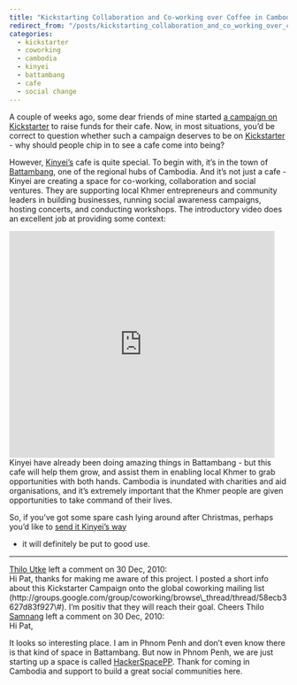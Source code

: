 ```yaml
---
title: "Kickstarting Collaboration and Co-working over Coffee in Cambodia"
redirect_from: "/posts/kickstarting_collaboration_and_co_working_over_coffee_in_cambodia/"
categories:
  - kickstarter
  - coworking
  - cambodia
  - kinyei
  - battambang
  - cafe
  - social change
---
```

A couple of weeks ago, some dear friends of mine started [a campaign on
Kickstarter](https://www.kickstarter.com/projects/1472956791/coworking-collaboration-and-coffee-in-cambodia)
to raise funds for their cafe. Now, in most situations, you’d be correct
to question whether such a campaign deserves to be on
[Kickstarter](http://www.kickstarter.com) - why should people chip in to
see a cafe come into being?

However, [Kinyei’s](http://www.kinyei.org/) cafe is quite special. To
begin with, it’s in the town of
[Battambang](http://en.wikipedia.org/wiki/Battambang), one of the
regional hubs of Cambodia. And it’s not just a cafe - Kinyei are
creating a space for co-working, collaboration and social ventures. They
are supporting local Khmer entrepreneurs and community leaders in
building businesses, running social awareness campaigns, hosting
concerts, and conducting workshops. The introductory video does an
excellent job at providing some context:

<iframe frameborder="0" height="410px" src="https://www.kickstarter.com/projects/1472956791/coworking-collaboration-and-coffee-in-cambodia/widget/video.html" width="480px">
</iframe>
Kinyei have already been doing amazing things in Battambang - but this
cafe will help them grow, and assist them in enabling local Khmer to
grab opportunities with both hands. Cambodia is inundated with charities
and aid organisations, and it’s extremely important that the Khmer
people are given opportunities to take command of their lives.

So, if you’ve got some spare cash lying around after Christmas, perhaps
you’d like to [send it Kinyei’s
way](https://www.kickstarter.com/projects/1472956791/coworking-collaboration-and-coffee-in-cambodia)
- it will definitely be put to good use.

------------------------------------------------------------------------

<div class="comments">
<div class="comment-author">
<a href="http://co-up.de">Thilo Utke</a> left a comment on 30 Dec,
2010:</div>

<div class="comment" markdown="1">
Hi Pat,  
thanks for making me aware of this project. I posted a short info about
this Kickstarter Campaign onto the global coworking mailing list
(http://groups.google.com/group/coworking/browse\_thread/thread/58ecb3627d83f927\#).
I’m positiv that they will reach their goal. Cheers Thilo

</div>
<div class="comment-author">
<a href="http://wowkhmer.com">Samnang</a> left a comment on 30 Dec,
2010:</div>

<div class="comment" markdown="1">
Hi Pat,

It looks so interesting place. I am in Phnom Penh and don’t even know
there is that kind of space in Battambang. But now in Phnom Penh, we are
just starting up a space is called
[HackerSpacePP](http://hackerspacepp.org). Thank for coming in Cambodia
and support to build a great social communities here.

</div>
</div>

